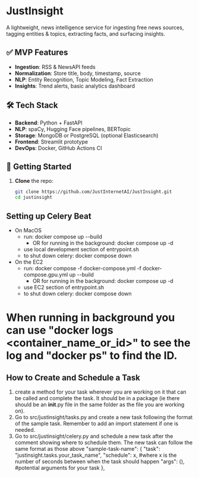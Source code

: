 # JustInsight

A lightweight, news intelligence service for ingesting free news sources, tagging entities & topics, extracting facts, and surfacing insights.

## ✅ MVP Features
- **Ingestion**: RSS & NewsAPI feeds
- **Normalization**: Store title, body, timestamp, source
- **NLP**: Entity Recognition, Topic Modeling, Fact Extraction
- **Insights**: Trend alerts, basic analytics dashboard

## 🛠️ Tech Stack
- **Backend**: Python + FastAPI
- **NLP**: spaCy, Hugging Face pipelines, BERTopic
- **Storage**: MongoDB or PostgreSQL (optional Elasticsearch)
- **Frontend**: Streamlit prototype
- **DevOps**: Docker, GitHub Actions CI

## 🚀 Getting Started
1. **Clone** the repo:
   ```bash
   git clone https://github.com/JustInternetAI/JustInsight.git
   cd justinsight


## Setting up Celery Beat
- On MacOS
   - run: docker compose up --build
      - OR for running in the background: docker compose up -d
   - use local development section of entrypoint.sh
   - to shut down celery: docker compose down
- On the EC2
   - run: docker compose -f docker-compose.yml -f docker-compose.gpu.yml up --build
      - OR for running in the background: docker compose up -d
   - use EC2 section of entrypoint.sh
   - to shut down celery: docker compose down

# When running in background you can use "docker logs <container_name_or_id>" to see the log and "docker ps" to find the ID.

## How to Create and Schedule a Task
1) create a method for your task wherever you are working on it that can be called and complete the task. It should be in a package (ie there should be an __init__.py file in the same folder as the file you are working on).
2) Go to src/justinsight/tasks.py and create a new task following the format of the sample task. Remember to add an import statement if one is needed.
3) Go to src/justinsight/celery.py and schedule a new task after the comment showing where to schedule them. The new task can follow the same format as those above
           "sample-task-name": {
        "task": "justinsight.tasks.your_task_name",
        "schedule": x, #where x is the number of seconds between when the task should happen
        "args": (), #potential arguments for your task
    },